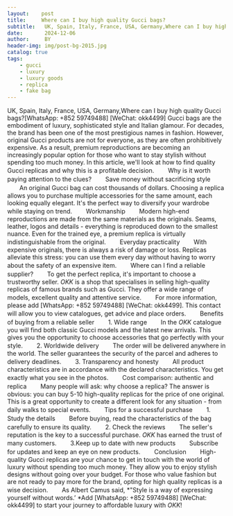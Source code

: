```yaml
---
layout:    post   
title:     Where can I buy high quality Gucci bags?
subtitle:   UK, Spain, Italy, France, USA, Germany,Where can I buy high quality Gucci bags?  #副标题
date:       2024-12-06 
author:     BY 
header-img: img/post-bg-2015.jpg 
catalog: true 
tags:
    - gucci
    - luxury
    - luxury goods
    - replica
    - fake bag
---
```


UK, Spain, Italy, France, USA, Germany,Where can I buy high quality Gucci bags?[WhatsApp: +852 59749488] [WeChat: okk4499]
Gucci bags are the embodiment of luxury, sophisticated style and Italian glamour. For decades, the brand has been one of the most prestigious names in fashion. However, original Gucci products are not for everyone, as they are often prohibitively expensive. As a result, premium reproductions are becoming an increasingly popular option for those who want to stay stylish without spending too much money. In this article, we'll look at how to find quality Gucci replicas and why this is a profitable decision.
　　Why is it worth paying attention to the clues?
　　Save money without sacrificing style
　　An original Gucci bag can cost thousands of dollars. Choosing a replica allows you to purchase multiple accessories for the same amount, each looking equally elegant. It's the perfect way to diversify your wardrobe while staying on trend.
　　Workmanship
　　Modern high-end reproductions are made from the same materials as the originals. Seams, leather, logos and details - everything is reproduced down to the smallest nuance. Even for the trained eye, a premium replica is virtually indistinguishable from the original.
　　Everyday practicality
　　With expensive originals, there is always a risk of damage or loss. Replicas alleviate this stress: you can use them every day without having to worry about the safety of an expensive item.
　　Where can I find a reliable supplier?
　　To get the perfect replica, it's important to choose a trustworthy seller. *OKK* is a shop that specialises in selling high-quality replicas of famous brands such as Gucci. They offer a wide range of models, excellent quality and attentive service.
　　For more information, please add [WhatsApp: +852 59749488] [WeChat: okk4499]. This contact will allow you to view catalogues, get advice and place orders.
　　Benefits of buying from a reliable seller
　　1. Wide range
　　In the *OKK* catalogue you will find both classic Gucci models and the latest new arrivals. This gives you the opportunity to choose accessories that go perfectly with your style.
　　2. Worldwide delivery
　　The order will be delivered anywhere in the world. The seller guarantees the security of the parcel and adheres to delivery deadlines.
　　3. Transparency and honesty
　　All product characteristics are in accordance with the declared characteristics. You get exactly what you see in the photos.
　　Cost comparison: authentic and replica
　　Many people will ask: why choose a replica? The answer is obvious: you can buy 5-10 high-quality replicas for the price of one original. This is a great opportunity to create a different look for any situation - from daily walks to special events.
　　Tips for a successful purchase
　　1. Study the details
　　Before buying, read the characteristics of the bag carefully to ensure its quality.
　　2. Check the reviews
　　The seller's reputation is the key to a successful purchase. *OKK* has earned the trust of many customers.
　　3.Keep up to date with new products
　　Subscribe for updates and keep an eye on new products.
　　Conclusion
　　High-quality Gucci replicas are your chance to get in touch with the world of luxury without spending too much money. They allow you to enjoy stylish designs without going over your budget. For those who value fashion but are not ready to pay more for the brand, opting for high quality replicas is a wise decision.
　　As Albert Camus said, *"Style is a way of expressing yourself without words.’ *Add [WhatsApp: +852 59749488] [WeChat: okk4499] to start your journey to affordable luxury with *OKK*!
